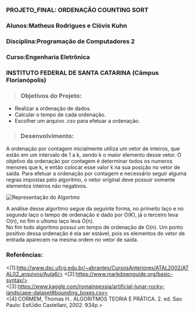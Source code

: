 ### PROJETO_FINAL: ORDENAÇÃO COUNTING SORT

### Alunos:Matheus Rodrigues e Clóvis Kuhn

### Disciplina:Programação de Computadores 2

### Curso:Engenharia Eletrônica

### INSTITUTO FEDERAL DE SANTA CATARINA (Câmpus Florianópolis)


>### Objetivos do Projeto:
* Realizar a ordenação de dados.
* Calcular o tempo de cada ordenação.
* Escolher um arquivo .csv para efetuar a ordenação.

>### Desenvolvimento:

<p>  A ordenação por contagem inicialmente utiliza um vetor de inteiros, que estão em um intervalo de 1 a k, sendo k o maior elemento desse vetor. O objetivo da ordenação por contagem é determinar todos os numeros menores que k, e então colocar esse valor k na sua posição no vetor de saída.
    Para efetuar a ordenação por contagem e necessário seguir alguma regras impostas pelo algoritmo, o vetor original deve possuir somente elementos inteiros não negativos.
</>

![Representação do Algortmo](http://www.dsc.ufcg.edu.br/~abrantes/CursosAnteriores/ATAL2002/ATAL02_arquivos/Aula6/img46.png)
<p> A análise desse algortimo segue da seguinte forma, no primeito laço e no segundo laço o tempo de ordenação é dado por O(K), já o terceiro leva O(n), no fim o ultomo laço leva O(n).<br/>
No fim todo algoritmo possui um tempo de ordenação de O(n).
    Um ponto positivo dessa ordenação é ela ser estável, pois os elementos do vetor de entrada aparecem na mesma ordem no vetor de saída.
</br>
    
### Referências:

<[1]:http://www.dsc.ufcg.edu.br/~abrantes/CursosAnteriores/ATAL2002/ATAL02_arquivos/Aula6/>
<[2]:https://www.markdownguide.org/basic-syntax/><br/>
<[3]:https://www.kaggle.com/romainpessia/artificial-lunar-rocky-landscape-dataset#bounding_boxes.csv><br/>
<[4]:CORMEM, Thomas H.. ALGORITMOS TEORIA E PRÁTICA. 2. ed. Sao Paulo: EstÚdio Castellani, 2002. 934p.>
